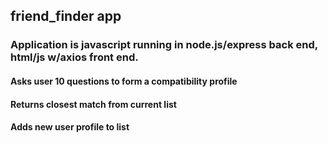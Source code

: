 ## **friend_finder app**

### Application is javascript running in node.js/express back end, html/js w/axios front end.

#### Asks user 10 questions to form a compatibility profile

#### Returns closest match from current list

#### Adds new user profile to list




